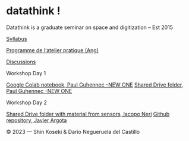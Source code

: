 # datathink !

Datathink is a graduate seminar on space and digitization – Est 2015

[Syllabus](https://github.com/CUPUM/datathink/blob/88b0f152e64cacee06bffeadd215ef108e6f473d/koseki-syllabus-ame6201.md)

[Programme de l‘atelier pratique (Ang)](https://github.com/CUPUM/datathink/blob/c8d556b8167467b902b01f8f3fee8df558288bcf/negueruela_del_castillo-description-city_as_collection.md)

[Discussions](https://github.com/CUPUM/datathink/discussions)

Workshop Day 1

[Google Colab notebook, Paul Guhennec -NEW ONE](https://colab.research.google.com/drive/1um_bjfm0xb_X4ZEuoRKpdmD3UhEmNREQ?usp=share_link)
[Shared Drive folder, Paul Guhennec -NEW ONE](https://drive.google.com/drive/folders/16HLVMp4KuE5pjHce6TyEkJf5lJA1zVdM?usp=sharing)

Workshop Day 2

[Shared Drive folder with material from sensors, Iacopo Neri](https://drive.google.com/drive/folders/1otoOMpGWax6QLkWjsOA8iL10vfzBIfk9?usp=share_link)
[Github repository, Javier Argota](https://github.com/Reivajar/datathink_2023)

© 2023 — Shin Koseki & Dario Negueruela del Castillo
